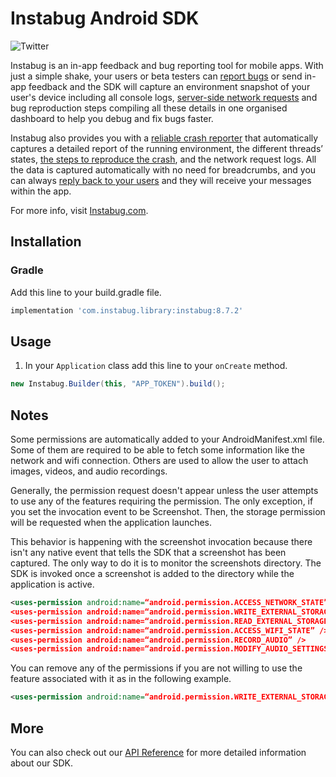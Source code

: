 # Instabug Android SDK

![Twitter](https://img.shields.io/badge/twitter-@Instabug-blue.svg)

Instabug is an in-app feedback and bug reporting tool for mobile apps. With just a simple shake, your users or beta testers can [report bugs](https://instabug.com/bug-reporting) or send in-app feedback and the SDK will capture an environment snapshot of your user's device including all console logs, [server-side network requests](https://instabug.com/network-logging) and bug reproduction steps compiling all these details in one organised dashboard to help you debug and fix bugs faster. 

Instabug also provides you with a [reliable crash reporter](https://instabug.com/crash-reporting) that automatically captures a detailed report of the running environment, the different threads’ states, [the steps to reproduce the crash](https://instabug.com/user-steps), and the network request logs. All the data is captured automatically with no need for breadcrumbs, and you can always [reply back to your users](https://instabug.com/in-app-chat) and they will receive your messages within the app.

For more info, visit [Instabug.com](https://www.instabug.com).

## Installation

### Gradle

Add this line to your build.gradle file.

```groovy
implementation 'com.instabug.library:instabug:8.7.2'
```

## Usage

1. In your `Application` class add this line to your `onCreate` method.

```java
new Instabug.Builder(this, "APP_TOKEN").build();
```

## Notes

Some permissions are automatically added to your AndroidManifest.xml file. Some of them are required to be able to fetch some information like the network and wifi connection. Others are used to allow the user to attach images, videos, and audio recordings.

Generally, the permission request doesn't appear unless the user attempts to use any of the features requiring the permission. The only exception, if you set the invocation event to be Screenshot. Then, the storage permission will be requested when the application launches.

This behavior is happening with the screenshot invocation because there isn't any native event that tells the SDK that a screenshot has been captured. The only way to do it is to monitor the screenshots directory. The SDK is invoked once a screenshot is added to the directory while the application is active.

```xml
<uses-permission android:name=“android.permission.ACCESS_NETWORK_STATE” />
<uses-permission android:name=“android.permission.WRITE_EXTERNAL_STORAGE” />
<uses-permission android:name=“android.permission.READ_EXTERNAL_STORAGE” />
<uses-permission android:name=“android.permission.ACCESS_WIFI_STATE” />
<uses-permission android:name=“android.permission.RECORD_AUDIO” />
<uses-permission android:name=“android.permission.MODIFY_AUDIO_SETTINGS” />
```

You can remove any of the permissions if you are not willing to use the feature associated with it as in the following example.

```xml
<uses-permission android:name=“android.permission.WRITE_EXTERNAL_STORAGE” tools:node=“remove”/>
```

## More

You can also check out our [API Reference](https://instabug.com/public/android-api-reference/com/instabug/library/Instabug.html) for more detailed information about our SDK.
